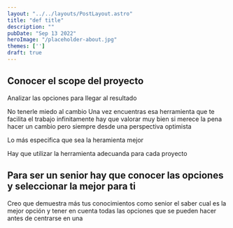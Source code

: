 ```yaml
---
layout: "../../layouts/PostLayout.astro"
title: "def title"
description: ""
pubDate: "Sep 13 2022"
heroImage: "/placeholder-about.jpg"
themes: ['']
draft: true
---
```


## Conocer el scope del proyecto


Analizar las opciones para llegar al resultado

No tenerle miedo al cambio
    Una vez encuentras esa herramienta que te facilita el trabajo infinitamente hay que valorar 
    muy bien si merece la pena hacer un cambio pero siempre desde una perspectiva optimista

Lo más especifica que sea la heramienta mejor


Hay que utilizar la herramienta adecuanda para cada proyecto

## Para ser un senior hay que conocer las opciones y seleccionar la mejor para ti

Creo que demuestra más tus conocimientos como senior el saber cual es la mejor opción y tener en cuenta todas
las opciones que se pueden hacer antes de centrarse en una 